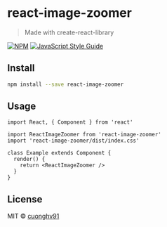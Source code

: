 # react-image-zoomer

> Made with create-react-library

[![NPM](https://img.shields.io/npm/v/react-image-zoomer.svg)](https://www.npmjs.com/package/react-image-zoomer) [![JavaScript Style Guide](https://img.shields.io/badge/code_style-standard-brightgreen.svg)](https://standardjs.com)

## Install

```bash
npm install --save react-image-zoomer
```

## Usage

```tsx
import React, { Component } from 'react'

import ReactImageZoomer from 'react-image-zoomer'
import 'react-image-zoomer/dist/index.css'

class Example extends Component {
  render() {
    return <ReactImageZoomer />
  }
}
```

## License

MIT © [cuonghv91](https://github.com/cuonghv91)
